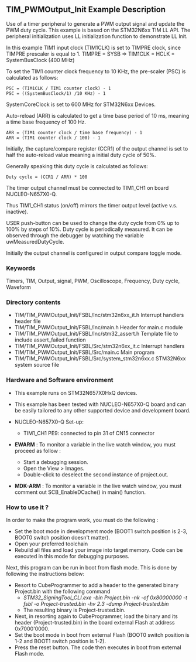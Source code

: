 ## <b>TIM_PWMOutput_Init Example Description</b>

Use of a timer peripheral to generate a PWM output signal and update the PWM duty cycle.
This example is based on the STM32N6xx TIM LL API.
The peripheral initialization uses LL initialization function to demonstrate LL Init.

  In this example TIM1 input clock (TIM1CLK) is set to TIMPRE clock,
    since TIMPRE prescaler is equal to 1.
      TIMPRE = SYSB
      => TIM1CLK = HCLK = SystemBusClock (400 MHz)

To set the TIM1 counter clock frequency to 10 KHz, the pre-scaler (PSC) is
calculated as follows:

	PSC = (TIM1CLK / TIM1 counter clock) - 1
	PSC = ((SystemBusClock/1) /10 KHz) - 1

SystemCoreClock is set to 600 MHz for STM32N6xx Devices.

Auto-reload (ARR) is calculated to get a time base period of 10 ms,
meaning a time base frequency of 100 Hz.

	ARR = (TIM1 counter clock / time base frequency) - 1
	ARR = (TIM1 counter clock / 100) - 1

Initially, the capture/compare register (CCR1) of the output channel is set to
half the auto-reload value meaning a initial duty cycle of 50%.

Generally speaking this duty cycle is calculated as follows:

	Duty cycle = (CCR1 / ARR) * 100

The timer output channel must be connected to TIM1_CH1 on board NUCLEO-N657X0-Q.

Thus TIM1_CH1 status (on/off) mirrors the timer output level (active v.s. inactive).

USER push-button can be used to change the duty cycle from 0% up to 100% by
steps of 10%. Duty cycle is periodically measured. It can be observed through
the debugger by watching the variable uwMeasuredDutyCycle.

Initially the output channel is configured in output compare toggle mode.
### <b>Keywords</b>

Timers, TIM, Output, signal, PWM, Oscilloscope, Frequency, Duty cycle, Waveform

### <b>Directory contents</b>

  - TIM/TIM_PWMOutput_Init/FSBL/Inc/stm32n6xx_it.h          Interrupt handlers header file
  - TIM/TIM_PWMOutput_Init/FSBL/Inc/main.h                  Header for main.c module
  - TIM/TIM_PWMOutput_Init/FSBL/Inc/stm32_assert.h          Template file to include assert_failed function
  - TIM/TIM_PWMOutput_Init/FSBL/Src/stm32n6xx_it.c          Interrupt handlers
  - TIM/TIM_PWMOutput_Init/FSBL/Src/main.c                  Main program
  - TIM/TIM_PWMOutput_Init/FSBL/Src/system_stm32n6xx.c      STM32N6xx system source file


### <b>Hardware and Software environment</b>

  - This example runs on STM32N657X0HxQ devices.
    
  - This example has been tested with NUCLEO-N657X0-Q board and can be
    easily tailored to any other supported device and development board.
  - NUCLEO-N657X0-Q Set-up:
      - TIM1_CH1  PE9: connected to pin 31 of CN15 connector 

  - **EWARM** : To monitor a variable in the live watch window, you must proceed as follow :
    - Start a debugging session.
    - Open the View > Images.
    - Double-click to deselect the second instance of project.out.

  - **MDK-ARM** : To monitor a variable in the live watch window, you must comment out SCB_EnableDCache() in main() function.

### <b>How to use it ?</b>

In order to make the program work, you must do the following :

 - Set the boot mode in development mode (BOOT1 switch position is 2-3, BOOT0 switch position doesn't matter).
 - Open your preferred toolchain
 - Rebuild all files and load your image into target memory. Code can be executed in this mode for debugging purposes.

 Next, this program can be run in boot from flash mode. This is done by following the instructions below:
 
 - Resort to CubeProgrammer to add a header to the generated binary Project.bin with the following command
   - *STM32_SigningTool_CLI.exe -bin Project.bin -nk -of 0x80000000 -t fsbl -o Project-trusted.bin -hv 2.3 -dump Project-trusted.bin*
   - The resulting binary is Project-trusted.bin.
 - Next, in resorting again to CubeProgrammer, load the binary and its header (Project-trusted.bin) in the board external Flash at address 0x7000'0000.
 - Set the boot mode in boot from external Flash (BOOT0 switch position is 1-2 and BOOT1 switch position is 1-2).
 - Press the reset button. The code then executes in boot from external Flash mode.


